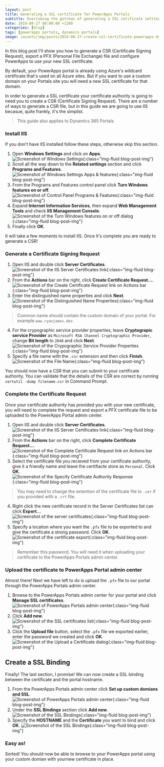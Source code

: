 ```yaml
---
layout: post
title: Generating a SSL certificate for PowerApps Portals
subtitle: Overcoming the gotchas of generating a SSL cetificate setting it up PowerApps Portals and Dynamics 365 Portals.
date: 2019-08-27 00:00:00 +1200
categories: [blog]
tags: [powerapps portals, dynamics portals]
image: /assets/img/posts/2019-08-27-create-ssl-certificate-powerapps-dynamics-portals/banner.png
---
```


In this blog post I'll show you how to generate a CSR (Certificate Signing Request), export a PFX (Personal File Exchange) file and configure PowerApps to use your new SSL certificate.

By default, your PowerApps portal is already using Azure's wildcard certificate that's used on all Azure sites. But if you want to use a custom domain on your Portals site you will need a new SSL certificate for that domain.

In order to generate a SSL certificate your certificate authority is going to need you to create a CSR (Certificate Signing Request). There are a number of ways to generate a CSR file, but in this guide we are going to use IIS becasue, quite frankly, it's the simplist.

> This guide also applies to Dynamics 365 Portals

### Install IIS
If you don't have IIS installed follow these steps, otherwise skip this section.
1. Open **Windows Settings** and click on **Apps**.  
![Screenshot of Windows Settings](/assets/img/posts/2019-08-27-create-ssl-certificate-powerapps-dynamics-portals/windows-settings.png "Windows Settings"){:class="img-fluid blog-post-img"}
2. Scroll all the way down to the **Related settings** section and click **Programs and Features**.  
![Screenshot of Windows Settings Apps & features](/assets/img/posts/2019-08-27-create-ssl-certificate-powerapps-dynamics-portals/windows-settings-apps-and-features.png "Apps & features"){:class="img-fluid blog-post-img"}
3. From the Programs and Features control panel click **Turn Windows features on or off**.  
![Screenshot of Control Panel Programs & Features](/assets/img/posts/2019-08-27-create-ssl-certificate-powerapps-dynamics-portals/control-panel-programs-and-features.png "Programs & Features"){:class="img-fluid blog-post-img"}
4. Expand **Internet Information Services**, then expand **Web Management Tools** and check **IIS Management Console**.  
![Screenshot of the Turn Windows features on or off dialog](/assets/img/posts/2019-08-27-create-ssl-certificate-powerapps-dynamics-portals/control-panel-windows-features.png "Turn Windows features on or off"){:class="img-fluid blog-post-img"}
5. Finally click **OK**.

It will take a few moments to install IIS. Once it's complete you are ready to generate a CSR!

### Generate a Certificate Signing Request
1. Open IIS and double click **Server Certificates**.  
![Screenshot of the IIS Server Certificates link](/assets/img/posts/2019-08-27-create-ssl-certificate-powerapps-dynamics-portals/iis-server-certificates.png "IIS Server Certificates"){:class="img-fluid blog-post-img"}
2. From the **Actions** bar on the right, click **Create Certificate Request...**.  
![Screenshot of the Create Certificate Request link on Actions bar](/assets/img/posts/2019-08-27-create-ssl-certificate-powerapps-dynamics-portals/iis-actions-create-certificate-request.png "Create Certificate Request"){:class="img-fluid blog-post-img"}
3. Enter the distinguished name properties and click **Next**.  
![Screenshot of the Distinguished Name Properties](/assets/img/posts/2019-08-27-create-ssl-certificate-powerapps-dynamics-portals/iis-distinguished-name-properties.png "Distinguished Name Properties"){:class="img-fluid blog-post-img"}
> Common name should contain the custom domain of your portal. For example `www.ryanjames.dev`.
4. For the crypographic service provider properties, leave **Cryptograpic service Provider** as `Microsoft RSA Channel Cryptographic Provider`, change **Bit length** to `2048` and click **Next**.  
![Screenshot of the Crypographic Service Provider Properties](/assets/img/posts/2019-08-27-create-ssl-certificate-powerapps-dynamics-portals/iis-cryptographics-service-provider-properties.png "Crypographic Service Provider Properties"){:class="img-fluid blog-post-img"}
5. Specify a file name with the `.csr` extension and then click **Finish**.  
![Screenshot of the File Name](/assets/img/posts/2019-08-27-create-ssl-certificate-powerapps-dynamics-portals/iis-file-name.png "File Name"){:class="img-fluid blog-post-img"}

You should now have a CSR that you can submit to your certificate authority. You can validate that the details of the CSR are correct by running `certutil -dump filename.csr` in Command Prompt.

### Complete the Certificate Request

Once your certificate authority has provided you with your new certificate, you will need to complete the request and export a PFX certificate file to be uploaded to the PowerApps Portal admin center.

1. Open IIS and double click **Server Certificates**.  
![Screenshot of the IIS Server Certificates link](/assets/img/posts/2019-08-27-create-ssl-certificate-powerapps-dynamics-portals/iis-server-certificates.png "IIS Server Certificates"){:class="img-fluid blog-post-img"}
2. From the **Actions** bar on the right, click **Complete Certificate Request...**.  
![Screenshot of the Complete Certificate Request link on Actions bar](/assets/img/posts/2019-08-27-create-ssl-certificate-powerapps-dynamics-portals/iis-actions-complete-certificate-request.png "Complete Certificate Request"){:class="img-fluid blog-post-img"}
3. Select the certificate file you recieved from your certificate authority, give it a friendly name and leave the certifiacte store as `Personal`. Click **OK**.  
![Screenshot of the Specify Certificate Authority Response](/assets/img/posts/2019-08-27-create-ssl-certificate-powerapps-dynamics-portals/iis-specify-certificate-authority-response.png "Specify Certificate Authority Response"){:class="img-fluid blog-post-img"}
> You may need to change the extention of the certificate file to `.cer` if you  provided with a `.crt` file.
4. Right click the new certificate record in the Server Certificates list can click **Export...**  
![Screenshot of the server certificates](/assets/img/posts/2019-08-27-create-ssl-certificate-powerapps-dynamics-portals/iis-certificate-list.png "Server Certificates"){:class="img-fluid blog-post-img"}
5. Specify a location where you want the `.pfx` file to be exported to and give the certificate a strong password. Click **OK**.  
![Screenshot of the certificate export](/assets/img/posts/2019-08-27-create-ssl-certificate-powerapps-dynamics-portals/iis-certificate-export.png "Export Certificate"){:class="img-fluid blog-post-img"}
> Remember this password. You will need it when uploading your certificate to the PowerApps Portals admin center.


### Upload the certificate to PowerApps Portal admin center
Almost there! Next we have left to do is upload the `.pfx` file to our portal through the PowerApps Portals admin center.

1. Browse to the PowerApps Portals admin center for your portal and click **Manage SSL certificates**.  
![Screenshot of PowerApps Portals admin center](/assets/img/posts/2019-08-27-create-ssl-certificate-powerapps-dynamics-portals/powerapps-managed-ssl-certificates.png "Manage SSL Certificates"){:class="img-fluid blog-post-img"}
2. Click **Add new**.  
![Screenshot of the SSL certificates list](/assets/img/posts/2019-08-27-create-ssl-certificate-powerapps-dynamics-portals/powerapps-managed-ssl-certificates-add-new.png "Add new"){:class="img-fluid blog-post-img"}
3. Click the **Upload file** button, select the `.pfx` file we exported earlier, enter the password we created and click **OK**.  
![Screenshot of the Upload a Certificate dialog](/assets/img/posts/2019-08-27-create-ssl-certificate-powerapps-dynamics-portals/powerapps-managed-ssl-certificates-upload.png "Upload a Certificate"){:class="img-fluid blog-post-img"}

## Create a SSL Binding
Finally! The last section, I promise! We can now create a SSL binding between the certificate and the portal hostname.
1. From the PowerApps Portals admin center click **Set up custom domians and SSL**.  
![Screenshot of PowerApps Portals admin center](/assets/img/posts/2019-08-27-create-ssl-certificate-powerapps-dynamics-portals/powerapps-setup-custom-domains-and-ssl.png "Setup custom domians and SSL"){:class="img-fluid blog-post-img"}
2. Under the **SSL Bindings** section click **Add new**.  
![Screenshot of the SSL Bindings](/assets/img/posts/2019-08-27-create-ssl-certificate-powerapps-dynamics-portals/powerapps-ssl-binding-add-new.png "Add new"){:class="img-fluid blog-post-img"}
3. Specify the **HOSTNAME** and the **Certificate** you want to bind and click **OK**. 
![Screenshot of the SSL Bindings](/assets/img/posts/2019-08-27-create-ssl-certificate-powerapps-dynamics-portals/powerapps-add-ssl-binding.png "Add SSL Binding"){:class="img-fluid blog-post-img"}

### Easy as!

Sorted! You should now  be able to browse to your PowerApps portal using your custom domian with yournew certificate in place.